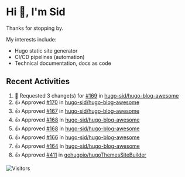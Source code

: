 # Hi 👋, I'm Sid

Thanks for stopping by. 

My interests include:
- Hugo static site generator
- CI/CD pipelines (automation)
- Technical documentation, docs as code


## Recent Activities

<!--RECENT_ACTIVITY:start-->
1. 🔴 Requested 3 change(s) for [#169](https://github.com/hugo-sid/hugo-blog-awesome/pull/169#pullrequestreview-1922947242) in [hugo-sid/hugo-blog-awesome](https://github.com/hugo-sid/hugo-blog-awesome)<br>
2. 👍 Approved [#170](https://github.com/hugo-sid/hugo-blog-awesome/pull/170#pullrequestreview-1922048092) in [hugo-sid/hugo-blog-awesome](https://github.com/hugo-sid/hugo-blog-awesome)<br>
3. 👍 Approved [#167](https://github.com/hugo-sid/hugo-blog-awesome/pull/167#pullrequestreview-1914330999) in [hugo-sid/hugo-blog-awesome](https://github.com/hugo-sid/hugo-blog-awesome)<br>
4. 👍 Approved [#168](https://github.com/hugo-sid/hugo-blog-awesome/pull/168#pullrequestreview-1914276507) in [hugo-sid/hugo-blog-awesome](https://github.com/hugo-sid/hugo-blog-awesome)<br>
5. 👍 Approved [#168](https://github.com/hugo-sid/hugo-blog-awesome/pull/168#pullrequestreview-1914276507) in [hugo-sid/hugo-blog-awesome](https://github.com/hugo-sid/hugo-blog-awesome)<br>
6. 👍 Approved [#166](https://github.com/hugo-sid/hugo-blog-awesome/pull/166#pullrequestreview-1914263040) in [hugo-sid/hugo-blog-awesome](https://github.com/hugo-sid/hugo-blog-awesome)<br>
7. 👍 Approved [#164](https://github.com/hugo-sid/hugo-blog-awesome/pull/164#pullrequestreview-1914251088) in [hugo-sid/hugo-blog-awesome](https://github.com/hugo-sid/hugo-blog-awesome)<br>
8. 👍 Approved [#411](https://github.com/gohugoio/hugoThemesSiteBuilder/pull/411#pullrequestreview-1844061773) in [gohugoio/hugoThemesSiteBuilder](https://github.com/gohugoio/hugoThemesSiteBuilder)<br>
<!--RECENT_ACTIVITY:end-->

![Visitors](https://api.visitorbadge.io/api/visitors?path=https%3A%2F%2Fgithub.com%2Fhugo-sid%2Fhugo-sid&countColor=%2337d67a&style=flat&labelStyle=upper)
